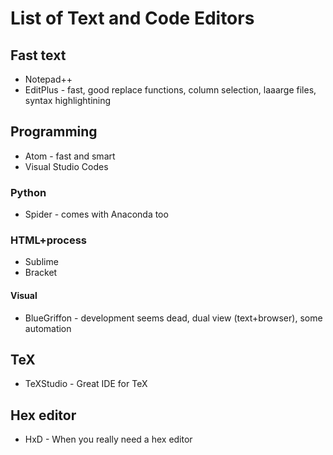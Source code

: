 # List of Text and Code Editors

## Fast text

* Notepad++
* EditPlus - fast, good replace functions, column selection, laaarge files,
syntax highlightining

## Programming

* Atom - fast and smart
* Visual Studio Codes

### Python

* Spider - comes with Anaconda too

### HTML+process

* Sublime
* Bracket

#### Visual

* BlueGriffon - development seems dead, dual view (text+browser), some
automation

## TeX

* TeXStudio - Great IDE for TeX

## Hex editor

* HxD - When you really need a hex editor
